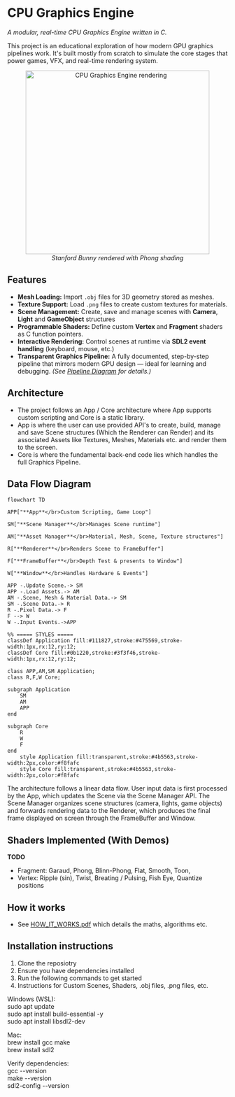 <h1 align="left">CPU Graphics Engine</h1>
<p align="left"><em>A modular, real-time CPU Graphics Engine written in C.</em></p>

This project is an educational exploration of how modern GPU graphics pipelines work. It's built mostly from scratch to simulate the core stages that power games, VFX, and real-time rendering system.

<p align="center">
  <img src="thumbnail.gif" alt="CPU Graphics Engine rendering" width="420"/><br>
  <em>Stanford Bunny rendered with Phong shading</em>
</p>

## Features
- **Mesh Loading:** Import `.obj` files for 3D geometry stored as meshes.
- **Texture Support:** Load `.png` files to create custom textures for materials.
- **Scene Management:** Create, save and manage scenes with **Camera**, **Light** and **GameObject** structures 
- **Programmable Shaders:** Define custom **Vertex** and **Fragment** shaders as C function pointers. 
- **Interactive Rendering:** Control scenes at runtime via **SDL2 event handling** (keyboard, mouse, etc.)
- **Transparent Graphics Pipeline:** A fully documented, step-by-step pipeline that mirrors modern GPU design — ideal for learning and debugging. *(See [Pipeline Diagram](#) for details.)* 

## Architecture
- The project follows an App / Core architecture where App supports custom scripting and Core is a static library.
- App is where the user can use provided API's to create, build, manage and save Scene structures (Which the Renderer can Render) and its associated Assets like Textures, Meshes, Materials etc. and render them to the screen.
- Core is where the fundamental back-end code lies which handles the full Graphics Pipeline.

## Data Flow Diagram

```mermaid
flowchart TD

APP["**App**</br>Custom Scripting, Game Loop"]

SM["**Scene Manager**</br>Manages Scene runtime"]

AM["**Asset Manager**</br>Material, Mesh, Scene, Texture structures"]

R["**Renderer**</br>Renders Scene to FrameBuffer"]

F["**FrameBuffer**</br>Depth Test & presents to Window"]

W["**Window**</br>Handles Hardware & Events"]

APP -.Update Scene.-> SM
APP -.Load Assets.-> AM
AM -.Scene, Mesh & Material Data.-> SM
SM -.Scene Data.-> R
R -.Pixel Data.-> F
F --> W
W -.Input Events.->APP

%% ===== STYLES =====
classDef Application fill:#111827,stroke:#475569,stroke-width:1px,rx:12,ry:12;
classDef Core fill:#0b1220,stroke:#3f3f46,stroke-width:1px,rx:12,ry:12;

class APP,AM,SM Application;
class R,F,W Core;	

subgraph Application
	SM
	AM
	APP
end 

subgraph Core
	R
	W
	F
end 
    style Application fill:transparent,stroke:#4b5563,stroke-width:2px,color:#f8fafc
    style Core fill:transparent,stroke:#4b5563,stroke-width:2px,color:#f8fafc
```
<p align=left>
The architecture follows a linear data flow. User input data is first processed by the App, which updates the Scene via the Scene Manager API. The Scene Manager organizes scene structures (camera, lights, game objects) and forwards rendering data to the Renderer, which produces the final frame displayed on screen through the FrameBuffer and Window.
</p>

## Shaders Implemented (With Demos)
**TODO**
- Fragment: Garaud, Phong, Blinn-Phong, Flat, Smooth, Toon,
- Vertex: Ripple (sin), Twist, Breating / Pulsing, Fish Eye, Quantize positions 


## How it works
* See [HOW_IT_WORKS.pdf](./docs/latex/main.pdf) which details the maths, algorithms etc.

## Installation instructions

1. Clone the reposiotry
2. Ensure you have dependencies installed
3. Run the following commands to get started
4. Instructions for Custom Scenes, Shaders, .obj files, .png files, etc.

Windows (WSL):  
sudo apt update  
sudo apt install build-essential -y  
sudo apt install libsdl2-dev  

Mac:  
brew install gcc make  
brew install sdl2  

Verify dependencies:  
gcc --version  
make --version  
sdl2-config --version  

